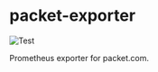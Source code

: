 # packet-exporter

![Test](https://github.com/LnL7/packet-exporter/workflows/Test/badge.svg)

Prometheus exporter for packet.com.

